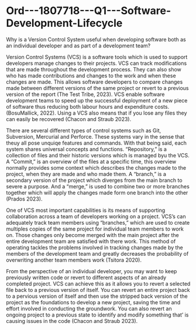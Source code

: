 # Ord---1807718---Q1---Software-Development-Lifecycle
Why is a Version Control System useful when developing software both as an individual  developer and as part of a development team?

Version Control Systems (VCS) is a software tools which is used to support developers manage changes to their projects. VCS can track modifications that are made throughout the development process. They can also show who has made contributions and changes to the work and when these changes are made. This allows software developers to compare changes made between different versions of the same project or revert to a previous version of the report (The Test Tribe, 2023). VCS enable software development teams to speed up the successful deployment of a new piece of software thus reducing both labour hours and expenditure costs. (BosuMallick, 2022). Using a VCS also means that if you lose any files they can easily be recovered (Chacon and Straub 2023).

There are several different types of control systems such as Git, Subversion, Mercurial and Perforce. These systems vary in the sense that theuy all pose unquiqe features and commands. With that being said, each system shares universal concepts and functions. “Repository,” is a collection of files and their historic versions which is managed byu the VCS. A “Commit,” is an overview of the files at a specific time, this overview normally provides some context which describes the changes made to the project, when they are made and who made them. A “branch,” is a secondary version of the project which diverges from the main branch to severe a purpose. And a “merge,” is used to combine two or more branches together which will apply the changes made form one branch into the other (Prados 2023).

One of VCS most important capabilities is its means of supporting collaboration across a team of developers working on a project. VCS’s can adequately track team members using “branches,” which are used to create multiples copies of the same project for individual team members to work on. Those changes only become merged with the main project after the entire development team are satisfied with there work. This method of operating tackles the problems involved in tracking changes made by the members of the development team and greatly decreases the probability of overwriting another team members work (Tsitora 2020).

From the perspective of an individual developer, you may want to keep previously written code or revert to different aspects of an already completed project. VCS can achieve this as it allows you to revert a selected file back to a previous version of itself. You can revert an entire project back to a pervious version of itself and then use the stripped back version of the project as the foundations to develop a new project, saving the time and effort involved in conducting the groundwork. You can also revert an ongoing project to a previous state to identify and modify something that’ is causing issues in the code (Chacon and Straub 2023).
